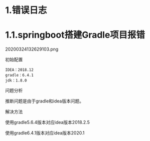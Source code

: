 # 1.错误日志

# 1.1.springboot搭建Gradle项目报错

20200324132629103.png

初始配置

```
IDEA：2018.12
gradle：6.4.1
jdk：1.8.0
```

问题分析

推断问题是由于gradle和idea版本问题。

解决方法

使用gradle5.6.4版本对应idea版本2018.2.5

使用gradle6.4.1版本对应idea版本2020.1



